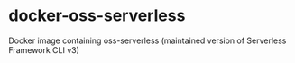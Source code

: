 # docker-oss-serverless
Docker image containing oss-serverless (maintained version of Serverless Framework CLI v3)
